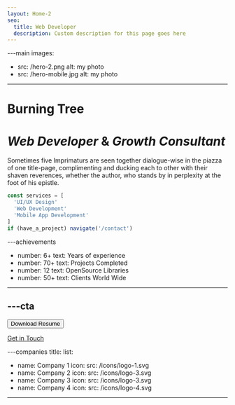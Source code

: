 ```yaml
---
layout: Home-2
seo:
  title: Web Developer
  description: Custom description for this page goes here
---
```




---main
images:
  - src: /hero-2.png
    alt: my photo
  - src: /hero-mobile.jpg
    alt: my photo
---

# <Typewriter>Burning Tree</Typewriter>

# *Web Developer* <span>&</span> *Growth Consultant*

Sometimes five Imprimaturs are seen together dialogue-wise in the
piazza of one title-page, complimenting and ducking each to other with
their shaven reverences, whether the author, who stands by in
perplexity at the foot of his epistle.

```js {2-4} showLineNumbers
const services = [
  'UI/UX Design'
  'Web Development'
  'Mobile App Development'
]
if (have_a_project) navigate('/contact')
```



---achievements
- number: 6+
  text: Years of experience
- number: 70+
  text: Projects Completed
- number: 12
  text: OpenSource Libraries
- number: 50+
  text: Clients World Wide
---



---cta
---
<Button href="/contact" size="sm">
  Download Resume
</Button>

[Get in Touch](/contact)



---companies
title:
list:
  - name: Company 1
    icon:
      src: /icons/logo-1.svg
  - name: Company 2
    icon:
      src: /icons/logo-3.svg
  - name: Company 3
    icon:
      src: /icons/logo-3.svg
  - name: Company 4
    icon:
      src: /icons/logo-4.svg
---